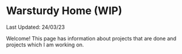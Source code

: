# Warsturdy Home (WIP)
Last Updated: 24/03/23

Welcome! This page has information about projects that are done and projects which I am working on.

